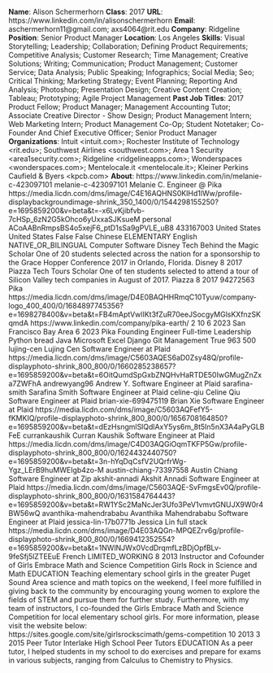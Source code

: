 **Name**: Alison Schermerhorn
**Class**: 2017
**URL**: https://www\.linkedin\.com/in/alisonschermerhorn
**Email**: aschermerhorn11@gmail\.com; axs4064@rit\.edu
**Company**: Ridgeline
**Position**: Senior Product Manager
**Location**: Los Angeles
**Skills**: Visual Storytelling; Leadership; Collaboration; Defining Product Requirements; Competitive Analysis; Customer Research; Time Management; Creative Solutions; Writing; Communication; Product Management; Customer Service; Data Analysis; Public Speaking; Infographics; Social Media; Seo; Critical Thinking; Marketing Strategy; Event Planning; Reporting And Analysis; Photoshop; Presentation Design; Creative Content Creation; Tableau; Prototyping; Agile Project Management
**Past Job Titles**: 2017 Product Fellow; Product Manager; Management Accounting Tutor; Associate Creative Director \- Show Design; Product Management Intern; Web Marketing Intern; Product Management Co\-Op; Student Notetaker; Co\-Founder And Chief Executive Officer; Senior Product Manager
**Organizations**: Intuit <intuit\.com>; Rochester Institute of Technology <rit\.edu>; Southwest Airlines <southwest\.com>; Area 1 Security <area1security\.com>; Ridgeline <ridgelineapps\.com>; Wonderspaces <wonderspaces\.com>; Mentelocale\.it <mentelocale\.it>; Kleiner Perkins Caufield & Byers <kpcb\.com>
**About**: https://www\.linkedin\.com/in/melanie\-c\-423097101 melanie\-c\-423097101 Melanie C\. Engineer @ Pika https://media\.licdn\.com/dms/image/C4E16AQHNS0KIHd1lWw/profile\-displaybackgroundimage\-shrink\_350\_1400/0/1544298155250?e=1695859200&v=beta&t=\-x6LvKjibfvb\-7cHSp\_6zN2G5kOhco6yUxxaSJKsueM personal ACoAABnRmpsBS4o5xejF6\_ptD1sSa9gPVLE\_uB8 433167003 United States United States False False Chinese ELEMENTARY English NATIVE\_OR\_BILINGUAL Computer Software Disney Tech Behind the Magic Scholar One of 20 students selected across the nation for a sponsorship to the Grace Hopper Conference 2017 in Orlando, Florida\. Disney 8 2017 Piazza Tech Tours Scholar One of ten students selected to attend a tour of Silicon Valley tech companies in August of 2017\. Piazza 8 2017 94272563 Pika https://media\.licdn\.com/dms/image/D4E0BAQHHRmqC10Tyuw/company\-logo\_400\_400/0/1684897745356?e=1698278400&v=beta&t=FB4mAptVwlIKt3fZuR70eeJSocgyMGlsKXfnzSKqmdA https://www\.linkedin\.com/company/pika\-earth/ 2 10 6 2023 San Francisco Bay Area 6 2023 Pika Founding Engineer Full\-time Leadership Python bread Java Microsoft Excel Django Git Management True 963 500 lujing\-cen Lujing Cen Software Engineer at Plaid https://media\.licdn\.com/dms/image/C5603AQES6aD0Zsy48Q/profile\-displayphoto\-shrink\_800\_800/0/1660285238657?e=1695859200&v=beta&t=6OitQumdSpGxbZNQHvHaRTDE50IwGMugZnZxa7ZWFhA andrewyang96 Andrew Y\. Software Engineer at Plaid sarafina\-smith Sarafina Smith Software Engineer at Plaid celine\-qiu Celine Qiu Software Engineer at Plaid brian\-xie\-699475119 Brian Xie Software Engineer at Plaid https://media\.licdn\.com/dms/image/C5603AQFefY5\-fKMKIQ/profile\-displayphoto\-shrink\_800\_800/0/1656708164850?e=1695859200&v=beta&t=dEzHsngmlSlQdlAxY5ys6m\_8t5In5nX3A4aPyGLBFeE currankaushik Curran Kaushik Software Engineer at Plaid https://media\.licdn\.com/dms/image/C4D03AQGiOqmTKFP5Gw/profile\-displayphoto\-shrink\_800\_800/0/1624432440750?e=1695859200&v=beta&t=3n\-hYqDqCsfV2UQrfrWg\-Ygz\_LErB9huMWEIgb4zo\-M austin\-chiang\-73397558 Austin Chiang Software Engineer at Zip akshit\-annadi Akshit Annadi Software Engineer at Plaid https://media\.licdn\.com/dms/image/C5603AQE\-SvFmgsEv0Q/profile\-displayphoto\-shrink\_800\_800/0/1631584764443?e=1695859200&v=beta&t=RW1YSc2MaNcJer3Ufo3PeV1vmvtGNUJX9W0r4BW56wQ avanthika\-mahendrababu Avanthika Mahendrababu Software Engineer at Plaid jessica\-lin\-17b0771b Jessica Lin full stack https://media\.licdn\.com/dms/image/D4E03AQGn\-MPQEZrv6g/profile\-displayphoto\-shrink\_800\_800/0/1669412352554?e=1695859200&v=beta&t=1NWlNJWx0VcdDrqmfLzBDjOpfBLv\-9feSfj5lZTEEuE French LIMITED\_WORKING 8 2013 Instructor and Cofounder of Girls Embrace Math and Science Competition Girls Rock in Science and Math EDUCATION Teaching elementary school girls in the greater Puget Sound Area science and math topics on the weekend, I feel more fulfilled in giving back to the community by encouraging young women to explore the fields of STEM and pursue them for further study\. Furthermore, with my team of instructors, I co\-founded the Girls Embrace Math and Science Competition for local elementary school girls\.  For more information, please visit the website below: https://sites\.google\.com/site/girlsrockscimath/gems\-competition 10 2013 3 2015 Peer Tutor Interlake High School Peer Tutors EDUCATION As a peer tutor, I helped students in my school to do exercises and prepare for exams in various subjects, ranging from Calculus to Chemistry to Physics\.

